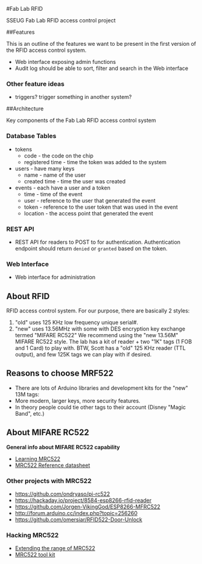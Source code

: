 #Fab Lab RFID

SSEUG Fab Lab RFID access control project

##Features

This is an outline of the features we want to be present in the first version of the RFID access control system.

* Web interface exposing admin functions
* Audit log should be able to sort, filter and search in the Web interface

### Other feature ideas
* triggers? trigger something in another system?

##Architecture

Key components of the Fab Lab RFID access control system

### Database Tables
* tokens
    * code - the code on the chip
    * registered time - time the token was added to the system
* users - have many keys
    * name - name of the user
    * created time - time the user was created
* events - each have a user and a token
    * time - time of the event
    * user - reference to the user that generated the event
    * token - reference to the user token that was used in the event
    * location - the access point that generated the event

### REST API
* REST API for readers to POST to for authentication. Authentication endpoint should return `denied` or `granted` based on the token.

### Web Interface
* Web interface for administration

## About RFID
RFID access control system.
For our purpose, there are basically 2 styles:
  1) "old" uses 125 KHz low frequency unique serial#.
  2) "new" uses 13.56MHz with some with DES encryption key exchange termed "MIFARE RC522"
We recommend using the "new 13.56M" MIFARE RC522 style.
The lab has a kit of reader + two "1K" tags (1 FOB and 1 Card) to play with.
BTW, Scott has a "old" 125 KHz reader (TTL output), and few 125K tags we can play with if desired.

## Reasons to choose MRF522
 - There are lots of Arduino libraries and development kits for the "new" 13M tags:
 - More modern, larger keys, more security features.
 - In theory people could tie other tags to their account (Disney "Magic Band", etc.)

## About MIFARE RC522
**General info about MIFARE RC522 capability**
 - [Learning MRC522](http://playground.arduino.cc/Learning/MFRC522)
 - [MRC522 Reference datasheet](http://www.nxp.com/documents/data_sheet/MFRC522.pdf)

### Other projects with MRC522
 - https://github.com/ondryaso/pi-rc522
 - https://hackaday.io/project/8584-esp8266-rfid-reader
 - https://github.com/Jorgen-VikingGod/ESP8266-MFRC522
 - http://forum.arduino.cc/index.php?topic=256260
 - https://github.com/omersiar/RFID522-Door-Unlock

### Hacking MRC522
 - [Extending the range of MRC522](http://forum.arduino.cc/index.php?topic=199983)
 - [MRC522 tool kit](https://github.com/nfc-tools/mfcuk)


